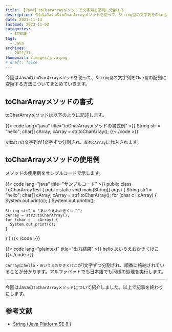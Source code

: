 ```yaml
---
title: 【Java】toCharArrayメソッドで文字列を配列に分割する
description: 今回はJavaのtoCharArrayメソッドを使って、String型の文字列をChar型の配列に変換する方法についてまとめていきます。
date: 2021-11-13
lastmod: 2023-11-02
categories: 
  - IT知識
tags: 
  - Java
archives: 
  - 2021/11
thumbnail: /images/java.png
# draft: false
---
```


今回はJavaの`toCharArrayメソッド`を使って、`String型`の文字列を`Char型`の配列に変換する方法についてまとめていきます。

## toCharArrayメソッドの書式

toCharArrayメソッドは以下のように記述します。

{{< code lang="java" title="toCharArrayメソッドの書式例" >}}
String str = "hello";
char[] cArray;
cArray = str.toCharArray();
{{< /code >}}

`変数str`の文字列が1文字ずつ分割され、`配列cArray`に代入されます。

## toCharArrayメソッドの使用例

メソッドの使用例をサンプルコードで示します。

{{< code lang="java" title="サンプルコード" >}}
public class ToCharArrayTest {
  public static void main(String[] args) {
    String str1 = "hello";
    char[] cArray;
    cArray = str1.toCharArray();
    for (char c : cArray) {
      System.out.print(c);
    }
    System.out.println();

    String str2 = "あいうえおかきくけこ";
    cArray = str2.toCharArray();
    for (char c : cArray) {
      System.out.print(c);
    }
  }
}
{{< /code >}}

{{< code lang="plaintext" title="出力結果" >}}
hello
あいうえおかきくけこ
{{< /code >}}

`cArray`に`hello`・`あいうえおかきくけこ`が1文字ずつ分割され、順番に格納されていることが分かります。アルファベットでも日本語でも同様の処理を実行します。

* * *

今回はJavaの`toCharArrayメソッド`について紹介しました。以上で記事を終わりにします。

## 参考文献

 * [String (Java Platform SE 8 )](https://docs.oracle.com/javase/jp/8/docs/api/java/lang/String.html)
